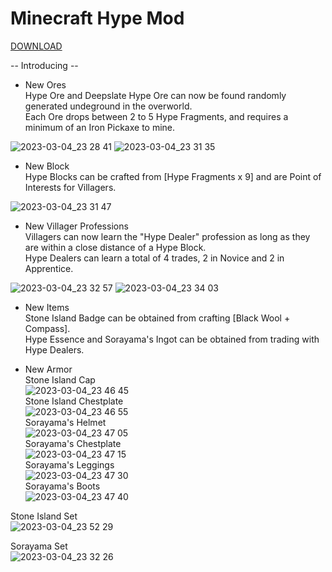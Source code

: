 # Minecraft Hype Mod

[DOWNLOAD](https://github.com/Divsonar/Minecraft-Hype-Mod/raw/main/streetwearmod-0.01-1.19.jar)

-- Introducing --

+ New Ores  
Hype Ore and Deepslate Hype Ore can now be found randomly generated undeground in the overworld.   
Each Ore drops between 2 to 5 Hype Fragments, and requires a minimum of an Iron Pickaxe to mine.  

![2023-03-04_23 28 41](https://user-images.githubusercontent.com/83642112/222915158-f9a78680-20d7-43c2-a6c7-76c99c1565d7.png)
![2023-03-04_23 31 35](https://user-images.githubusercontent.com/83642112/222914996-2c448839-d867-4f99-afba-1a15dfed3175.png)

+ New Block  
Hype Blocks can be crafted from [Hype Fragments x 9] and are Point of Interests for Villagers.  

![2023-03-04_23 31 47](https://user-images.githubusercontent.com/83642112/222915207-b0245e67-2d37-46d5-8d64-2c0ef4b0e267.png)

+ New Villager Professions  
Villagers can now learn the "Hype Dealer" profession as long as they are within a close distance of a Hype Block.   
Hype Dealers can learn a total of 4 trades, 2 in Novice and 2 in Apprentice.  

![2023-03-04_23 32 57](https://user-images.githubusercontent.com/83642112/222915657-8ed8afda-04ea-4958-8726-816b16144b63.png)
![2023-03-04_23 34 03](https://user-images.githubusercontent.com/83642112/222915289-27a3c406-e87c-4e1d-9d84-a2b39dc31117.png)

+ New Items  
Stone Island Badge can be obtained from crafting [Black Wool + Compass].  
Hype Essence and Sorayama's Ingot can be obtained from trading with Hype Dealers.  

+ New Armor  
Stone Island Cap   
![2023-03-04_23 46 45](https://user-images.githubusercontent.com/83642112/222915622-bf4988b0-cd51-429c-9dcd-dedd5e9ff122.png)  
Stone Island Chestplate  
![2023-03-04_23 46 55](https://user-images.githubusercontent.com/83642112/222915628-1619f587-9d8a-466f-99e1-87288fb0b86f.png)  
Sorayama's Helmet  
![2023-03-04_23 47 05](https://user-images.githubusercontent.com/83642112/222915634-030751e5-e677-47df-971e-1ec85e351322.png)  
Sorayama's Chestplate  
![2023-03-04_23 47 15](https://user-images.githubusercontent.com/83642112/222915637-d67771dc-023e-4777-b980-b9f00ad1f740.png)  
Sorayama's Leggings  
![2023-03-04_23 47 30](https://user-images.githubusercontent.com/83642112/222915640-a5e52edb-b5b3-46d7-ae34-e862c4ecb71c.png)  
Sorayama's Boots  
![2023-03-04_23 47 40](https://user-images.githubusercontent.com/83642112/222915643-9e9d9739-8bab-4cf4-a710-25115e3c2936.png)  

Stone Island Set  
![2023-03-04_23 52 29](https://user-images.githubusercontent.com/83642112/222915856-67ee3dca-8159-4dd1-bb52-e3037304a2f5.png)  


Sorayama Set   
![2023-03-04_23 32 26](https://user-images.githubusercontent.com/83642112/222915670-c68e488d-a187-47a7-8497-1db76d06138f.png)  

